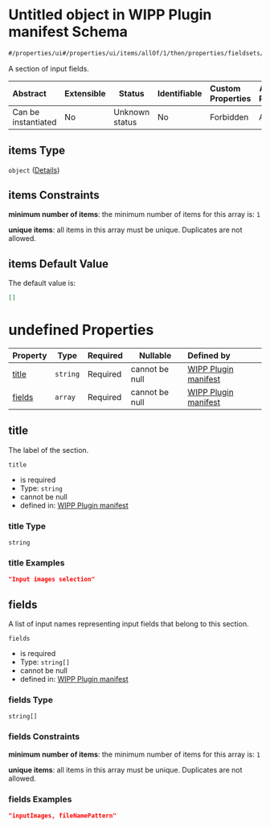 # Untitled object in WIPP Plugin manifest Schema

```txt
#/properties/ui#/properties/ui/items/allOf/1/then/properties/fieldsets/items
```

A section of input fields.


| Abstract            | Extensible | Status         | Identifiable | Custom Properties | Additional Properties | Access Restrictions | Defined In                                                                  |
| :------------------ | ---------- | -------------- | ------------ | :---------------- | --------------------- | ------------------- | --------------------------------------------------------------------------- |
| Can be instantiated | No         | Unknown status | No           | Forbidden         | Allowed               | none                | [wipp-plugin.schema.json\*](wipp-plugin.schema.json "open original schema") |

## items Type

`object` ([Details](wipp-plugin-properties-plugin-form-ui-definition-list-of-ui-definitions-allof-1-then-properties-fieldsets-items.md))

## items Constraints

**minimum number of items**: the minimum number of items for this array is: `1`

**unique items**: all items in this array must be unique. Duplicates are not allowed.

## items Default Value

The default value is:

```json
[]
```

# undefined Properties

| Property          | Type     | Required | Nullable       | Defined by                                                                                                                                                                                                                                                     |
| :---------------- | -------- | -------- | -------------- | :------------------------------------------------------------------------------------------------------------------------------------------------------------------------------------------------------------------------------------------------------------- |
| [title](#title)   | `string` | Required | cannot be null | [WIPP Plugin manifest](wipp-plugin-properties-plugin-form-ui-definition-list-of-ui-definitions-allof-1-then-properties-fieldsets-items-properties-title.md "\#/properties/ui#/properties/ui/items/allOf/1/then/properties/fieldsets/items/properties/title")   |
| [fields](#fields) | `array`  | Required | cannot be null | [WIPP Plugin manifest](wipp-plugin-properties-plugin-form-ui-definition-list-of-ui-definitions-allof-1-then-properties-fieldsets-items-properties-fields.md "\#/properties/ui#/properties/ui/items/allOf/1/then/properties/fieldsets/items/properties/fields") |

## title

The label of the section.


`title`

-   is required
-   Type: `string`
-   cannot be null
-   defined in: [WIPP Plugin manifest](wipp-plugin-properties-plugin-form-ui-definition-list-of-ui-definitions-allof-1-then-properties-fieldsets-items-properties-title.md "\#/properties/ui#/properties/ui/items/allOf/1/then/properties/fieldsets/items/properties/title")

### title Type

`string`

### title Examples

```json
"Input images selection"
```

## fields

A list of input names representing input fields that belong to this section.


`fields`

-   is required
-   Type: `string[]`
-   cannot be null
-   defined in: [WIPP Plugin manifest](wipp-plugin-properties-plugin-form-ui-definition-list-of-ui-definitions-allof-1-then-properties-fieldsets-items-properties-fields.md "\#/properties/ui#/properties/ui/items/allOf/1/then/properties/fieldsets/items/properties/fields")

### fields Type

`string[]`

### fields Constraints

**minimum number of items**: the minimum number of items for this array is: `1`

**unique items**: all items in this array must be unique. Duplicates are not allowed.

### fields Examples

```json
"inputImages, fileNamePattern"
```
